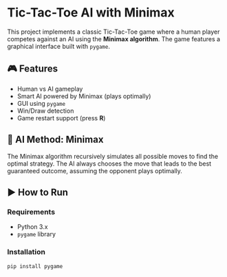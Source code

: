 # Tic-Tac-Toe AI with Minimax

This project implements a classic Tic-Tac-Toe game where a human player competes against an AI using the **Minimax algorithm**. The game features a graphical interface built with `pygame`.

## 🎮 Features

- Human vs AI gameplay
- Smart AI powered by Minimax (plays optimally)
- GUI using `pygame`
- Win/Draw detection
- Game restart support (press **R**)

## 🧠 AI Method: Minimax

The Minimax algorithm recursively simulates all possible moves to find the optimal strategy. The AI always chooses the move that leads to the best guaranteed outcome, assuming the opponent plays optimally.

## ▶️ How to Run

### Requirements
- Python 3.x
- `pygame` library

### Installation
```bash
pip install pygame

